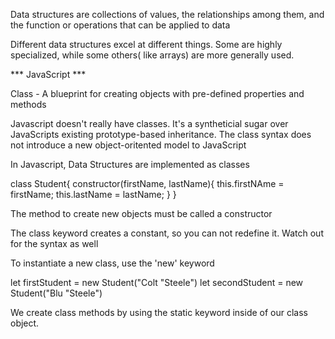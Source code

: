 Data structures are collections of values, the relationships among them, and the function or operations that can be applied to data

Different data structures excel at different things. Some are highly specialized, 
while some others( like arrays) are more generally used.


*** JavaScript ***

Class - A blueprint for creating objects with pre-defined properties and methods

Javascript doesn't really have classes. It's a syntheticial sugar over JavaScripts existing
prototype-based inheritance. The class syntax does not introduce a new object-oritented model to JavaScript

In Javascript, Data Structures are implemented as classes

class Student{
    constructor(firstName, lastName){
        this.firstNAme = firstName;
        this.lastName = lastName;
    }
}

The method to create new objects must be called a constructor

The class keyword creates a constant, so you can not redefine it. Watch out for the syntax as well

To instantiate a new class, use the 'new' keyword

let firstStudent = new Student("Colt "Steele")
let secondStudent = new Student("Blu "Steele")

We create class methods by using the static keyword inside of our class object.